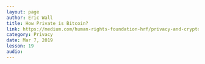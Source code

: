 ```yaml
---
layout: page
author: Eric Wall
title: How Private is Bitcoin?
link: https://medium.com/human-rights-foundation-hrf/privacy-and-cryptocurrency-part-i-how-private-is-bitcoin-e3a4071f8fff
category: Privacy
date: Mar 7, 2019
lesson: 19
audio: 
---
```

